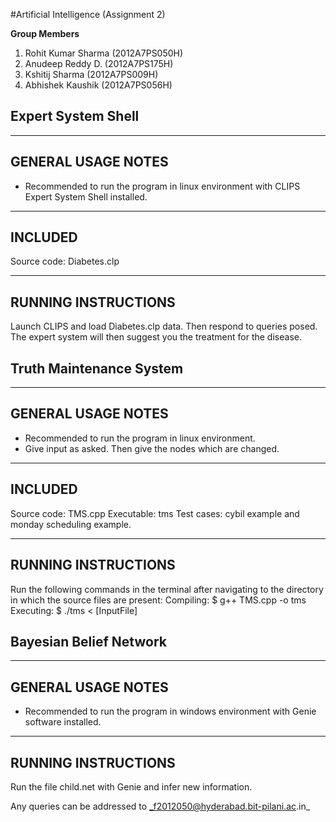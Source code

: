 #Artificial Intelligence (Assignment 2)

**Group Members**
1. Rohit Kumar Sharma   (2012A7PS050H)
2. Anudeep Reddy D.     (2012A7PS175H)
3. Kshitij Sharma       (2012A7PS009H)
4. Abhishek Kaushik     (2012A7PS056H)

## Expert System Shell

-----------------------
**GENERAL USAGE NOTES**
-----------------------

- Recommended to run the program in linux environment with CLIPS Expert System Shell installed.

------------
**INCLUDED**
------------
Source code: 	Diabetes.clp

------------------------
**RUNNING INSTRUCTIONS**
------------------------

Launch CLIPS and load Diabetes.clp data. Then respond to queries posed. The expert system will then suggest you the treatment for the disease.

## Truth Maintenance System

-----------------------
**GENERAL USAGE NOTES**
-----------------------

- Recommended to run the program in linux environment.
- Give input as asked. Then give the nodes which are changed.

------------
**INCLUDED**
------------
Source code: 	TMS.cpp
Executable: 	tms
Test cases:     cybil example and monday scheduling example.

------------------------
**RUNNING INSTRUCTIONS**
------------------------

Run the following commands in the terminal after navigating to the directory in which the source files are present:
Compiling: 
$ g++ TMS.cpp -o tms
Executing:
$ ./tms < [InputFile]

## Bayesian Belief Network

-----------------------
**GENERAL USAGE NOTES**
-----------------------

- Recommended to run the program in windows environment with Genie software installed.

------------------------
**RUNNING INSTRUCTIONS**
------------------------

Run the file child.net with Genie and infer new information.

Any queries can be addressed to _f2012050@hyderabad.bit-pilani.ac.in_

